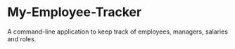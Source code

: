 # My-Employee-Tracker
A command-line application to keep track of employees, managers, salaries and roles.
